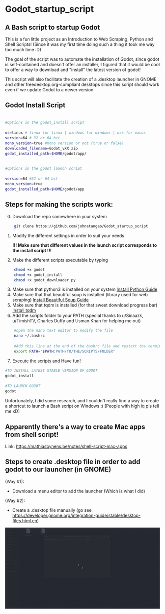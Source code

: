 # Godot_startup_script
## A Bash script to startup Godot


This is a fun little project as an Introduction to Web Scraping, Python and Shell Scripts! (Since it was my first time doing such a thing it took me way too much time :D)

The goal of the script was to automate the installation of Godot, since godot is self-contained and doesn't offer an installer, I figured that it would be cool to offer a way to download and "install" the latest version of godot!

This script will also facilitate the creation of a .desktop launcher in GNOME and other freedesktop.org-compliant desktops since this script should work even if we update Godot to a newer version

## Godot Install Script

```Bash

#Options in the godot_install script

os=linux # linux for linux | windows for windows | osx for macos
version=64 # 32 or 64 bit
mono_version=true #mono version or not (true or false)
downloaded_filename=Godot_vXX.zip
godot_installed_path=$HOME/godot/app/

```

```Bash

#Options in the godot launch script

version=64 #32 or 64 bit
mono_version=true
godot_installed_path=$HOME/godot/app

```

## Steps for making the scripts work:

0. Download the repo somewhere in your system
```Bash
    git clone https://github.com/johnatangao/Godot_startup_script
```
1. Modify the different settings in order to suit your needs

    **!!! Make sure that different values in the launch script corresponds to the install script !!!**

2. Make the different scripts executable by typing
```Bash
    chmod +x godot
    chmod +x godot_install
    chmod +x godot_downloader.py
```
3. Make sure that python3 is installed on your system [Install Python Guide](https://realpython.com/installing-python/)
4. Make sure that that beautiful soup is installed (library used for web scraping) [Install Beautiful Soup Guide](https://www.pythonforbeginners.com/beautifulsoup/beautifulsoup-4-python)
5. Make sure that tqdm is installed (for that sweet download progress bar) [Install tqdm](https://pypi.org/project/tqdm/)
6. Add the scripts folder to your PATH (special thanks to u/Sinaazk, u/TimishTV, Charles Duffy and Usman Khan for helping me out)
```Bash
    #open the nano text editor to modify the file
    nano ~/.bashrc

    #Add this line at the end of the bashrc file and restart the terminal
    export PATH="$PATH:PATH/TO/THE/SCRIPTS/FOLDER"

```
7. Execute the scripts and Have fun!
```Bash
#TO INSTALL LATEST STABLE VERSION OF GODOT 
godot_install

#TO LAUNCH GODOT 
godot
```



Unfortunately, I did some research, and I couldn't really find a way to create a shortcut to launch a Bash script on Windows :( [People with high iq pls tell me xD]

## Apparently there's a way to create Mac apps from shell script!
Link: https://mathiasbynens.be/notes/shell-script-mac-apps 

## Steps to create .desktop file in order to add godot to our launcher (in GNOME)

(Way #1):
- Download a menu editor to add the launcher (Which is what I did)

(Way #2):
- Create a .desktop file manually (go see https://developer.gnome.org/integration-guide/stable/desktop-files.html.en)

![Godot Startup GIF](gif/godot_startup.gif)